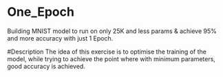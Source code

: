 # One_Epoch
Building MNIST model to run on only 25K and less params & achieve 95% and more accuracy with just 1 Epoch.

#Description
The idea of this exercise is to optimise the training of the model, while trying to achieve the point where with minimum parameters, good accuracy is achieved.
